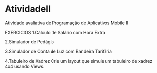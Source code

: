 # AtividadeII
Atividade avaliativa de Programação de Aplicativos Mobile II

EXERCICIOS
1.Cálculo de Salário com Hora Extra

2.Simulador de Pedágio

3.Simulador de Conta de Luz com Bandeira Tarifária

4.Tabuleiro de Xadrez Crie um layout que simule um tabuleiro de xadrez 4x4 usando Views.